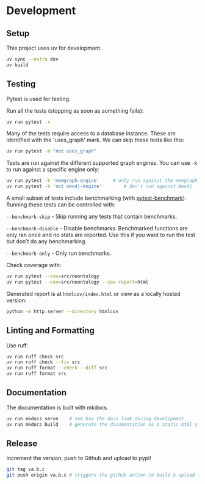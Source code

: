 # Development

## Setup

This project uses uv for development.

```bash
uv sync --extra dev
uv build
```

## Testing

Pytest is used for testing.

Run all the tests (stopping as soon as something fails):

```bash
uv run pytest -x
```

Many of the tests require access to a database instance. These are identified with the 'uses_graph' mark. We can skip these tests like this:

```bash
uv run pytest -m "not uses_graph"
```

Tests are run against the different supported graph engines. You can use `-k` to run against a specific engine only:

```bash
uv run pytest -k 'memgraph-engine'     # only run against the memgraph engine
uv run pytest -k 'not neo4j-engine'        # don't run against Neo4j
```

A small subset of tests include benchmarking (with [pytest-benchmark](https://pytest-benchmark.readthedocs.io/en/latest/usage.html)). Running these tests can be controlled with:

`--benchmark-skip` - Skip running any tests that contain benchmarks.

`--benchmark-disable` - Disable benchmarks. Benchmarked functions are only ran once and no stats are reported. Use this if you want to run the test but don’t do any benchmarking.

`--benchmark-only` - Only run benchmarks.

Check coverage with:

```bash
uv run pytest --cov=src/neontology
uv run pytest --cov=src/neontology --cov-report=html
```

Generated report is at `htmlcov/index.html` or view as a locally hosted version:

```bash
python -m http.server --directory htmlcov
```

## Linting and Formatting

Use ruff:

```bash
uv run ruff check src
uv run ruff check --fix src
uv run ruff format --check --diff src
uv run ruff format src
```

## Documentation

The documentation is built with mkdocs.

```bash
uv run mkdocs serve    # see how the docs look during development
uv run mkdocs build    # generate the documentation as a static html site
```

## Release

Increment the version, push to Github and upload to pypi!

```bash
git tag va.b.c
git push origin va.b.c # triggers the github action to build & upload to pypi
```
